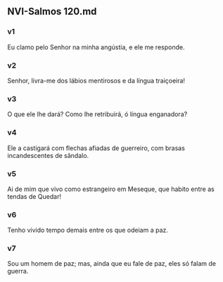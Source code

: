 ## NVI-Salmos 120.md
### v1
 Eu clamo pelo Senhor na minha angústia, e ele me responde.
### v2
 Senhor, livra-me dos lábios mentirosos e da língua traiçoeira!
### v3
 O que ele lhe dará? Como lhe retribuirá, ó língua enganadora?
### v4
 Ele a castigará com flechas afiadas de guerreiro, com brasas incandescentes de sândalo.
### v5
 Ai de mim que vivo como estrangeiro em Meseque, que habito entre as tendas de Quedar!
### v6
 Tenho vivido tempo demais entre os que odeiam a paz.
### v7
 Sou um homem de paz; mas, ainda que eu fale de paz, eles só falam de guerra.
